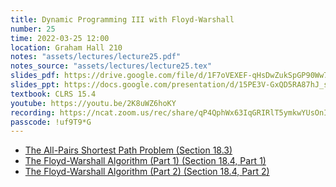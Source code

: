 ```yaml
---
title: Dynamic Programming III with Floyd-Warshall
number: 25
time: 2022-03-25 12:00
location: Graham Hall 210
notes: "assets/lectures/lecture25.pdf"
notes_source: "assets/lectures/lecture25.tex"
slides_pdf: https://drive.google.com/file/d/1F7oVEXEF-qHsDwZukSpGP90Ww7WaENBQ/view?usp=sharing
slides_ppt: https://docs.google.com/presentation/d/15PE3V-GxQD5RA87hJ_szERwhWw_rSzuxnkKglHnkgRc/edit?usp=sharing
textbook: CLRS 15.4
youtube: https://youtu.be/2K8uWZ6hoKY
recording: https://ncat.zoom.us/rec/share/qP4QphWx63IqGRIRlT5ymkwYUsOnIkAOue3dwZRvhujo-iGI7P0ybsTcWuGgC_XN.KbbcaPaIA8YU04BO
passcode: !uf9T9*G
---
```



- [The All-Pairs Shortest Path Problem (Section 18.3)](https://www.youtube.com/watch?v=TENbWZPz3Ho&list=PLXFMmlk03Dt5EMI2s2WQBsLsZl7A5HEK6&index=62)
- [The Floyd-Warshall Algorithm (Part 1) (Section 18.4, Part 1)](https://www.youtube.com/watch?v=ogcvCr02gqM&list=PLXFMmlk03Dt5EMI2s2WQBsLsZl7A5HEK6&index=63)
- [The Floyd-Warshall Algorithm (Part 2) (Section 18.4, Part 2)](https://www.youtube.com/watch?v=3cBHwPjDZxg&list=PLXFMmlk03Dt5EMI2s2WQBsLsZl7A5HEK6&index=64)
